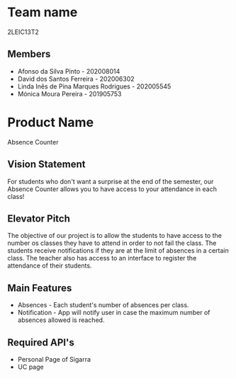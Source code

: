 # Team name
2LEIC13T2

## Members

- Afonso da Silva Pinto - 202008014
- David dos Santos Ferreira - 202006302
- Linda Inês de Pina Marques Rodrigues - 202005545
- Mónica Moura Pereira - 201905753

# Product Name
Absence Counter

## Vision Statement
For students who don't want a surprise at the end of the semester, our Absence Counter allows you to have access to your attendance in each class!

## Elevator Pitch
The objective of our project is to allow the students to have access to the number os classes they have to attend in order to not fail the class. The students receive notifications if they are at the limit of absences in a certain class.
The teacher also has access to an interface to register the attendance of their students.

## Main Features
 - Absences - Each student's number of absences per class.
 - Notification - App will notify user in case the maximum number of absences allowed is reached.

## Required API's
- Personal Page of Sigarra 
- UC page
